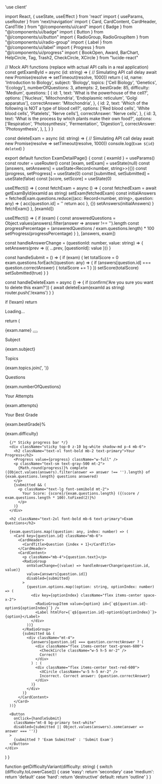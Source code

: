'use client'

import React, { useState, useEffect } from 'react'
import { useParams, useRouter } from 'next/navigation'
import { Card, CardContent, CardHeader, CardTitle } from "@/components/ui/card"
import { Badge } from "@/components/ui/badge"
import { Button } from "@/components/ui/button"
import { RadioGroup, RadioGroupItem } from "@/components/ui/radio-group"
import { Label } from "@/components/ui/label"
import { Progress } from "@/components/ui/progress"
import { BookOpen, Award, BarChart, HelpCircle, Tag, Trash2, CheckCircle, XCircle } from "lucide-react"

// Mock API functions (replace with actual API calls in a real application)
const getExamById = async (id: string) => {
  // Simulating API call delay
  await new Promise(resolve => setTimeout(resolve, 1000))
  return {
    id,
    name: 'Introduction to Biology',
    subject: 'Biology',
    topics: ['Cell Biology', 'Genetics', 'Ecology'],
    numberOfQuestions: 3,
    attempts: 2,
    bestGrade: 85,
    difficulty: 'Medium',
    questions: [
      {
        id: 1,
        text: 'What is the powerhouse of the cell?',
        options: ['Nucleus', 'Mitochondria', 'Endoplasmic reticulum', 'Golgi apparatus'],
        correctAnswer: 'Mitochondria',
      },
      {
        id: 2,
        text: 'Which of the following is NOT a type of blood cell?',
        options: ['Red blood cells', 'White blood cells', 'Platelets', 'Nerve cells'],
        correctAnswer: 'Nerve cells',
      },
      {
        id: 3,
        text: 'What is the process by which plants make their own food?',
        options: ['Respiration', 'Photosynthesis', 'Fermentation', 'Digestion'],
        correctAnswer: 'Photosynthesis',
      },
    ],
  }
}

const deleteExam = async (id: string) => {
  // Simulating API call delay
  await new Promise(resolve => setTimeout(resolve, 1000))
  console.log(`Exam ${id} deleted`)
}

export default function ExamDetailPage() {
  const { examId } = useParams()
  const router = useRouter()
  const [exam, setExam] = useState<any>(null)
  const [answers, setAnswers] = useState<Record<number, string>>({})
  const [progress, setProgress] = useState(0)
  const [submitted, setSubmitted] = useState(false)
  const [score, setScore] = useState(0)

  useEffect(() => {
    const fetchExam = async () => {
      const fetchedExam = await getExamById(examId as string)
      setExam(fetchedExam)
      const initialAnswers = fetchedExam.questions.reduce((acc: Record<number, string>, question: any) => {
        acc[question.id] = ''
        return acc
      }, {})
      setAnswers(initialAnswers)
    }
    fetchExam()
  }, [examId])

  useEffect(() => {
    if (exam) {
      const answeredQuestions = Object.values(answers).filter(answer => answer !== '').length
      const progressPercentage = (answeredQuestions / exam.questions.length) * 100
      setProgress(progressPercentage)
    }
  }, [answers, exam])

  const handleAnswerChange = (questionId: number, value: string) => {
    setAnswers(prev => ({ ...prev, [questionId]: value }))
  }

  const handleSubmit = () => {
    if (exam) {
      let totalScore = 0
      exam.questions.forEach((question: any) => {
        if (answers[question.id] === question.correctAnswer) {
          totalScore += 1
        }
      })
      setScore(totalScore)
      setSubmitted(true)
    }
  }

  const handleDeleteExam = async () => {
    if (confirm('Are you sure you want to delete this exam?')) {
      await deleteExam(examId as string)
      router.push('/exams')
    }
  }

  if (!exam) return <div>Loading...</div>

  return (
    <div className="flex-1 p-10 min-h-screen bg-gray-50 flex flex-col px-4 py-12">
      <Card className="mb-8 bg-white shadow-lg">
        <CardHeader className="bg-primary text-white">
          <div className="flex justify-between items-center">
            <CardTitle className="text-2xl font-bold">{exam.name}</CardTitle>
            <Button
              variant="destructive"
              size="icon"
              onClick={handleDeleteExam}
              className="bg-red-600 hover:bg-red-700"
            >
              <Trash2 className="h-4 w-4" />
            </Button>
          </div>
        </CardHeader>
        <CardContent className="pt-6">
          <div className="grid grid-cols-1 md:grid-cols-3 gap-6">
            <div className="flex items-center">
              <BookOpen className="w-6 h-6 mr-3 text-primary" />
              <div>
                <p className="text-sm text-gray-500">Subject</p>
                <p className="font-semibold">{exam.subject}</p>
              </div>
            </div>
            <div className="flex items-center">
              <Tag className="w-6 h-6 mr-3 text-primary" />
              <div>
                <p className="text-sm text-gray-500">Topics</p>
                <p className="font-semibold">{exam.topics.join(', ')}</p>
              </div>
            </div>
            <div className="flex items-center">
              <HelpCircle className="w-6 h-6 mr-3 text-primary" />
              <div>
                <p className="text-sm text-gray-500">Questions</p>
                <p className="font-semibold">{exam.numberOfQuestions}</p>
              </div>
            </div>
            <div className="flex items-center">
              <BarChart className="w-6 h-6 mr-3 text-primary" />
              <div>
                <p className="text-sm text-gray-500">Your Attempts</p>
                <p className="font-semibold">{exam.attempts}</p>
              </div>
            </div>
            <div className="flex items-center">
              <Award className="w-6 h-6 mr-3 text-primary" />
              <div>
                <p className="text-sm text-gray-500">Your Best Grade</p>
                <p className="font-semibold">{exam.bestGrade}%</p>
              </div>
            </div>
            <div className="flex items-center">
              <Badge variant={getDifficultyVariant(exam.difficulty)} className="text-sm px-3 py-1">
                {exam.difficulty}
              </Badge>
            </div>
          </div>
        </CardContent>
      </Card>

      {/* Sticky progress bar */}
      <div className="sticky top-0 z-10 bg-white shadow-md p-4 mb-6">
        <h2 className="text-xl font-bold mb-2 text-primary">Your Progress</h2>
        <Progress value={progress} className="w-full" />
        <p className="text-sm text-gray-500 mt-2">
          {Math.round(progress)}% complete ({Object.values(answers).filter(answer => answer !== '').length} of {exam.questions.length} questions answered)
        </p>
        {submitted && (
          <p className="text-lg font-semibold mt-2">
            Your Score: {score}/{exam.questions.length} ({(score / exam.questions.length * 100).toFixed(2)}%)
          </p>
        )}
      </div>

      <h2 className="text-2xl font-bold mb-6 text-primary">Exam Questions</h2>

      {exam.questions.map((question: any, index: number) => (
        <Card key={question.id} className="mb-6">
          <CardHeader>
            <CardTitle>Question {index + 1}</CardTitle>
          </CardHeader>
          <CardContent>
            <p className="mb-4">{question.text}</p>
            <RadioGroup
              onValueChange={(value) => handleAnswerChange(question.id, value)}
              value={answers[question.id]}
              disabled={submitted}
            >
              {question.options.map((option: string, optionIndex: number) => (
                <div key={optionIndex} className="flex items-center space-x-2">
                  <RadioGroupItem value={option} id={`q${question.id}-option${optionIndex}`} />
                  <Label htmlFor={`q${question.id}-option${optionIndex}`}>{option}</Label>
                </div>
              ))}
            </RadioGroup>
            {submitted && (
              <div className="mt-4">
                {answers[question.id] === question.correctAnswer ? (
                  <div className="flex items-center text-green-600">
                    <CheckCircle className="w-5 h-5 mr-2" />
                    Correct!
                  </div>
                ) : (
                  <div className="flex items-center text-red-600">
                    <XCircle className="w-5 h-5 mr-2" />
                    Incorrect. Correct answer: {question.correctAnswer}
                  </div>
                )}
              </div>
            )}
          </CardContent>
        </Card>
      ))}

      <Button 
        onClick={handleSubmit} 
        className="mt-8 bg-primary text-white"
        disabled={submitted || Object.values(answers).some(answer => answer === '')}
      >
        {submitted ? 'Exam Submitted' : 'Submit Exam'}
      </Button>
    </div>
  )
}

function getDifficultyVariant(difficulty: string) {
  switch (difficulty.toLowerCase()) {
    case 'easy':
      return 'secondary'
    case 'medium':
      return 'default'
    case 'hard':
      return 'destructive'
    default:
      return 'outline'
  }
}